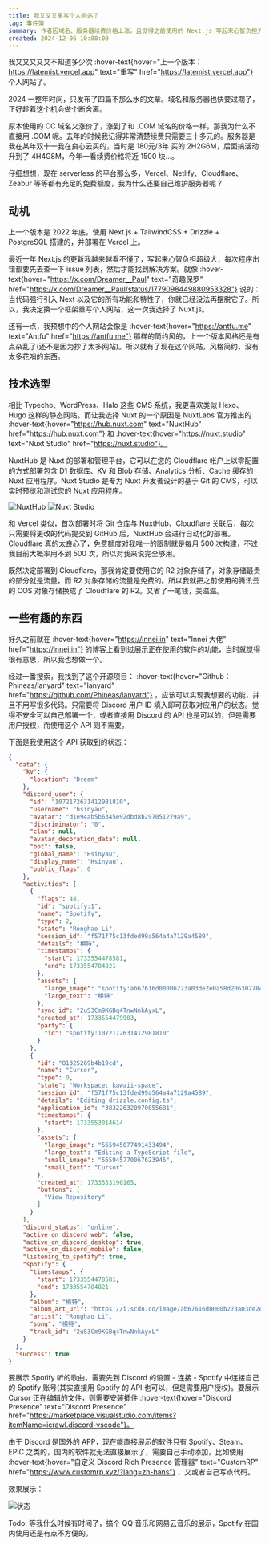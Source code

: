 ```yaml
---
title: 我又又又重写个人网站了
tag: 事件簿
summary: 作者因域名、服务器续费价格上涨，且觉得之前使用的 Next.js 写起来心智负担大、网站风格杂乱等原因，决定重写个人网站，此次选用 Nuxt.js，还介绍了 Nuxt 相关平台 NuxtHub 和 Nuxt Studio 的功能及部署优势，夸赞 Cloudflare 免费额度充足。
created: 2024-12-06 10:00:00
---
```


我又又又又又不知道多少次 :hover-text{hover="上一个版本：https://latemist.vercel.app" text="重写" href="https://latemist.vercel.app"} 个人网站了。

2024 一整年时间，只发布了四篇不那么水的文章。域名和服务器也快要过期了，正好趁着这个机会做个断舍离。

原本使用的 CC 域名又涨价了，涨到了和 .COM 域名的价格一样，那我为什么不直接用 .COM 呢。去年的时候我记得非常清楚续费只需要三十多元的。服务器是我在某年双十一我在良心云买的，当时是 180元/3年 买的 2H2G6M，后面搞活动升到了 4H4G8M，今年一看续费价格将近 1500 块...。

仔细想想，现在 serverless 的平台那么多，Vercel、Netlify、Cloudflare、Zeabur 等等都有充足的免费额度，我为什么还要自己维护服务器呢？

## 动机

上一个版本是 2022 年底，使用 Next.js + TailwindCSS + Drizzle + PostgreSQL 搭建的，并部署在 Vercel 上。

最近一年 Next.js 的更新我越来越看不懂了，写起来心智负担超级大，每次程序出错都要先去查一下 issue 列表，然后才能找到解决方案。就像 :hover-text{hover="https://x.com/Dreamer__Paul" text="奇趣保罗" href="https://x.com/Dreamer__Paul/status/1779098449880953328"} 说的：当代码强行引入 Next 以及它的所有功能和特性了，你就已经没法再摆脱它了。所以，我决定换一个框架重写个人网站，这一次我选择了 Nuxt.js。

还有一点，我预想中的个人网站会像是 :hover-text{hover="https://antfu.me" text="Antfu" href="https://antfu.me"} 那样的简约风的，上一个版本风格还是有点杂乱了(还不是因为抄了太多网站)。所以就有了现在这个网站，风格简约，没有太多花哨的东西。

## 技术选型

相比 Typecho、WordPress、Halo 这些 CMS 系统，我更喜欢类似 Hexo、Hugo 这样的静态网站。而让我选择 Nuxt 的一个原因是  NuxtLabs 官方推出的 :hover-text{hover="https://hub.nuxt.com" text="NuxtHub" href="https://hub.nuxt.com"} 和 :hover-text{hover="https://nuxt.studio" text="Nuxt Studio" href="https://nuxt.studio"}。

NuxtHub 是 Nuxt 的部署和管理平台，它可以在您的 Cloudflare 帐户上以零配置的方式部署包含 D1 数据库、KV 和 Blob 存储、Analytics 分析、Cache 缓存的 Nuxt 应用程序。Nuxt Studio 是专为 Nuxt 开发者设计的基于 Git 的 CMS，可以实时预览和测试您的 Nuxt 应用程序。

![NuxtHub](/image/be00f274391057c9b9c8e1084b5bb9f3.png)
![Nuxt Studio](/image/521019b945914d8fcb9c87b1df5ace7e.png)

和 Vercel 类似，首次部署时将 Git 仓库与 NuxtHub、Cloudflare 关联后，每次只需要将更改的代码提交到 GitHub 后，NuxtHub 会进行自动化的部署。Cloudflare 真的太良心了，免费额度对我唯一的限制就是每月 500 次构建，不过我目前大概率用不到 500 次，所以对我来说完全够用。

既然决定部署到 Cloudflare，那我肯定要使用它的 R2 对象存储了，对象存储最贵的部分就是流量，而 R2 对象存储的流量是免费的。所以我就把之前使用的腾讯云的 COS 对象存储换成了 Cloudflare 的 R2。又省了一笔钱，美滋滋。

## 一些有趣的东西

好久之前就在 :hover-text{hover="https://innei.in" text="Innei 大佬" href="https://innei.in"} 的博客上看到过展示正在使用的软件的功能，当时就觉得很有意思，所以我也想做一个。

经过一番搜索，我找到了这个开源项目： :hover-text{hover="Github：Phineas/lanyard" text="lanyard" href="https://github.com/Phineas/lanyard"} ，应该可以实现我想要的功能，并且不用写很多代码。只需要将 Discord 用户 ID 填入即可获取对应用户的状态。觉得不安全可以自己部署一个，或者直接用 Discord 的 API 也是可以的，但是需要用户授权，而使用这个 API 则不需要。

下面是我使用这个 API 获取到的状态：

```json [返回数据]
{
  "data": {
    "kv": {
      "location": "Dream"
    },
    "discord_user": {
      "id": "1072172631412981810",
      "username": "hsinyau",
      "avatar": "d1e94ab5b6345e92dbd8b297051279a9",
      "discriminator": "0",
      "clan": null,
      "avatar_decoration_data": null,
      "bot": false,
      "global_name": "Hsinyau",
      "display_name": "Hsinyau",
      "public_flags": 0
    },
    "activities": [
      {
        "flags": 48,
        "id": "spotify:1",
        "name": "Spotify",
        "type": 2,
        "state": "Ronghao Li",
        "session_id": "f571f75c13fded99a564a4a7129a4589",
        "details": "模特",
        "timestamps": {
          "start": 1733554478581,
          "end": 1733554784821
        },
        "assets": {
          "large_image": "spotify:ab67616d0000b273a03de2e0a58d20630278475e",
          "large_text": "模特"
        },
        "sync_id": "2uS3Cm9KGBq4TnwNnkAyxL",
        "created_at": 1733554479903,
        "party": {
          "id": "spotify:1072172631412981810"
        }
      },
      {
        "id": "81325269b4b19cd",
        "name": "Cursor",
        "type": 0,
        "state": "Workspace: kawaii-space",
        "session_id": "f571f75c13fded99a564a4a7129a4589",
        "details": "Editing drizzle.config.ts",
        "application_id": "383226320970055681",
        "timestamps": {
          "start": 1733553014614
        },
        "assets": {
          "large_image": "565945077491433494",
          "large_text": "Editing a TypeScript file",
          "small_image": "565945770067623946",
          "small_text": "Cursor"
        },
        "created_at": 1733553190165,
        "buttons": [
          "View Repository"
        ]
      }
    ],
    "discord_status": "online",
    "active_on_discord_web": false,
    "active_on_discord_desktop": true,
    "active_on_discord_mobile": false,
    "listening_to_spotify": true,
    "spotify": {
      "timestamps": {
        "start": 1733554478581,
        "end": 1733554784821
      },
      "album": "模特",
      "album_art_url": "https://i.scdn.co/image/ab67616d0000b273a03de2e0a58d20630278475e",
      "artist": "Ronghao Li",
      "song": "模特",
      "track_id": "2uS3Cm9KGBq4TnwNnkAyxL"
    }
  },
  "success": true
}
```

要展示 Spotify 听的歌曲，需要先到 Discord 的设置 - 连接 - Spotify 中连接自己的 Spotify 账号(其实直接用 Spotify 的 API 也可以，但是需要用户授权)。要展示 Cursor 正在编辑的文件，则需要安装插件 :hover-text{hover="Discord Presence" text="Discord Presence" href="https://marketplace.visualstudio.com/items?itemName=icrawl.discord-vscode"}。

由于 Discord 是国外的 APP，现在能直接展示的软件只有 Spotify、Steam、EPIC 之类的，国内的软件就无法直接展示了，需要自己手动添加，比如使用 :hover-text{hover="自定义 Discord Rich Presence 管理器" text="CustomRP" href="https://www.customrp.xyz/?lang=zh-hans"} ，又或者自己写点代码。

效果展示：

![状态](/image/cb347d80af738a57c3a74bff6e56b265.png)

Todo: 等我什么时候有时间了，搞个 QQ 音乐和网易云音乐的展示，Spotify 在国内使用还是有点不方便的。
